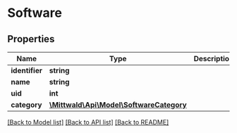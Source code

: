 # Software

## Properties
Name | Type | Description | Notes
------------ | ------------- | ------------- | -------------
**identifier** | **string** |  | 
**name** | **string** |  | [optional] 
**uid** | **int** |  | [optional] 
**category** | [**\Mittwald\Api\Model\SoftwareCategory**](SoftwareCategory.md) |  | [optional] 

[[Back to Model list]](../README.md#documentation-for-models) [[Back to API list]](../README.md#documentation-for-api-endpoints) [[Back to README]](../README.md)


